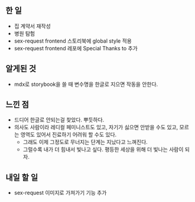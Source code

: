 ## 한 일

- 집 계약서 재작성
- 병원 탐험
- sex-request frontend 스토리북에 global style 적용
- sex-request frontend 레포에 Special Thanks to 추가

## 알게된 것

- mdx로 storybook을 쓸 때 변수명을 한글로 지으면 작동을 안한다.

## 느낀 점

- 드디어 한글로 안되는걸 찾았다. 뿌듯하다.
- 의사도 사람이라 레디컬 페미니스트도 있고, 자기가 싫으면 안받을 수도 있고, 모르는 영역도 있어서 진료하기 어려워 할 수도 있다.
  - 그래도 이제 그정도로 무너지는 단계는 지났다고 느껴진다.
  - 그럴수록 내가 더 힘내서 빛나고 싶다. 평등한 세상을 위해 더 빛나는 사람이 되자.

## 내일 할 일

- sex-request 이미지로 가져가기 기능 추가
